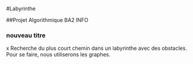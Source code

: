 #Labyrinthe

##Projet Algorithmique BA2 INFO

### nouveau titre 
x
Recherche du plus court chemin dans un labyrinthe avec des obstacles.
Pour se faire, nous utiliserons les graphes.
